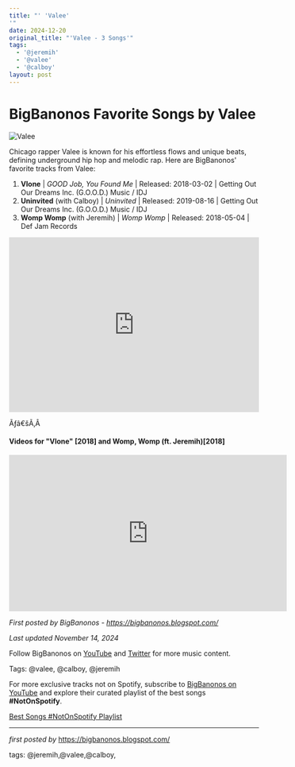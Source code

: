 ```yaml
---
title: "' 'Valee'
'"
date: 2024-12-20
original_title: "'Valee - 3 Songs'"
tags:
  - '@jeremih'
  - '@valee'
  - '@calboy'
layout: post
---
```

<h1>BigBanonos Favorite Songs by Valee</h1>
<img src="https://thefader-res.cloudinary.com/private_images/w_760,c_limit,f_auto,q_auto:best/Screen_Shot_2022-12-07_at_8.45.24_AM_sxekgt/image-from-a-target-_new-href-https-www-youtube-com-watch-v-lhbe3v-xxxa-valee-and-mvw-s-bali-music-video-a.jpg" alt="Valee"> <p>Chicago rapper Valee is known for his effortless flows and unique beats, defining underground hip hop and melodic rap. Here are BigBanonos' favorite tracks from Valee:</p> <ol> <li><strong>Vlone</strong> | <em>GOOD Job, You Found Me</em> | Released: 2018-03-02 | Getting Out Our Dreams Inc. (G.O.O.D.) Music / IDJ</li> <li><strong>Uninvited</strong> (with Calboy) | <em>Uninvited</em> | Released: 2019-08-16 | Getting Out Our Dreams Inc. (G.O.O.D.) Music / IDJ</li> <li><strong>Womp Womp</strong> (with Jeremih) | <em>Womp Womp</em> | Released: 2018-05-04 | Def Jam Records</li>
</ol> <div> <iframe src="https://open.spotify.com/embed/playlist/5Z1FaUpZRoUzkMqWahlfiT?utm_source=generator" width="100%" height="352" frameborder="0" allowfullscreen="" allow="autoplay; clipboard-write; encrypted-media; fullscreen; picture-in-picture" loading="lazy"></iframe>
</div>
<p>Ãƒâ€šÃ‚Â </p><h4>Videos for "Vlone" [2018] and Womp, Womp (ft. Jeremih)[2018]</h4>
<iframe width="560" height="315" src="https://www.youtube.com/embed/videoseries?list=PLtuNtuTatqI32kkfmcxjo3HAsRaLAzycS" frameborder="0" allow="accelerometer; autoplay; encrypted-media; gyroscope; picture-in-picture" allowfullscreen></iframe>
<p><em>First posted by BigBanonos - <a href="https://bigbanonos.blogspot.com/">https://bigbanonos.blogspot.com/</a></em></p>
<p><em>Last updated November 14, 2024</em></p>
<p>Follow BigBanonos on <a href="https://www.youtube.com/@BigBanonos">YouTube</a> and <a href="https://x.com/bigbanonos">Twitter</a> for more music content.</p>
<p>Tags: @valee, @calboy, @jeremih</p>


<!--Subscribe and Playlist Links-->
<div>
    <p>For more exclusive tracks not on Spotify, subscribe to <a href="https://www.youtube.com/@BigBanonos" target="_blank">BigBanonos on YouTube</a> and explore their curated playlist of the best songs <strong>#NotOnSpotify</strong>.</p>
    <p><a href="https://www.youtube.com/playlist?list=PLtuNtuTatqI0kFahUCbtbfenC_ET5O_tr" target="_blank">Best Songs #NotOnSpotify Playlist<br /></a></p></div>

<hr />

<p><em>first posted by</em> <a href="https://bigbanonos.blogspot.com/" rel="noopener" target="_new">https://bigbanonos.blogspot.com/</a></p>

<p>tags: @jeremih,@valee,@calboy,</p>
